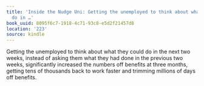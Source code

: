 ```yaml
---
title: 'Inside the Nudge Uni: Getting the unemployed to think about what they could
  do in …'
book_uuid: 8095f6c7-1918-4c71-93c8-e5d2f21457d8
location: '223'
source: kindle
---
```


Getting the unemployed to think about what they could do in the next two weeks, instead of asking them what they had done in the previous two weeks, significantly increased the numbers off benefits at three months, getting tens of thousands back to work faster and trimming millions of days off benefits.